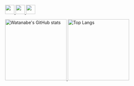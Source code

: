 <p align="left">
  <a href="https://github.com/watanabe-tsubasa">
    <img height="30" src="https://img.shields.io/github/followers/watanabe-tsubasa?label=follow&logo=github&style=flat" />
  </a>
  <a href="http://qiita.com/watanabe-tsubasa">
    <img height="30" src="https://qiita-badge.apiapi.app/s/watanabe-tsubasa/followers.svg" />
  </a>
  <a href="http://twitter.com/shuyin02">
    <img height="30" src="https://img.shields.io/twitter/follow/shuyin02?label=Twitter&logo=twitter&style=flat" />
  </a>
</p>

<p align="left">
  <a href="https://github-readme-stats.vercel.app/api?username=watanabe-tsubasa&count_private=true&show_icons=true&theme=dracula">
    <img src="https://github-readme-stats.vercel.app/api?username=watanabe-tsubasa&count_private=true&show_icons=true&theme=dracula" alt="Watanabe's GitHub stats" height="200px"　/>
  </a>
  <a href="https://github-readme-stats.vercel.app/api/top-langs/?username=watanabe-tsubasa">
    <img src="https://github-readme-stats.vercel.app/api/top-langs/?username=watanabe-tsubasa" alt="Top Langs" height="200px" />
  </a>
</p>
